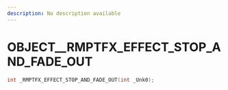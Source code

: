 ```yaml
---
description: No description available 
---
```


# OBJECT\__RMPTFX_EFFECT_STOP_AND_FADE_OUT

```cpp
int _RMPTFX_EFFECT_STOP_AND_FADE_OUT(int _Unk0);
```